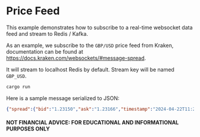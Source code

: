 # Price Feed

This example demonstrates how to subscribe to a real-time websocket data feed and stream to Redis / Kafka.

As an example, we subscribe to the `GBP/USD` price feed from Kraken, documentation can be found at https://docs.kraken.com/websockets/#message-spread.

It will stream to localhost Redis by default. Stream key will be named `GBP_USD`.

```sh
cargo run
```

Here is a sample message serialized to JSON:

```json
{"spread":{"bid":"1.23150","ask":"1.23166","timestamp":"2024-04-22T11:24:41.461661","bid_vol":"40.55300552","ask_vol":"315.04699448"},"channel_name":"spread","pair":"GBP/USD"}
```

#### NOT FINANCIAL ADVICE: FOR EDUCATIONAL AND INFORMATIONAL PURPOSES ONLY